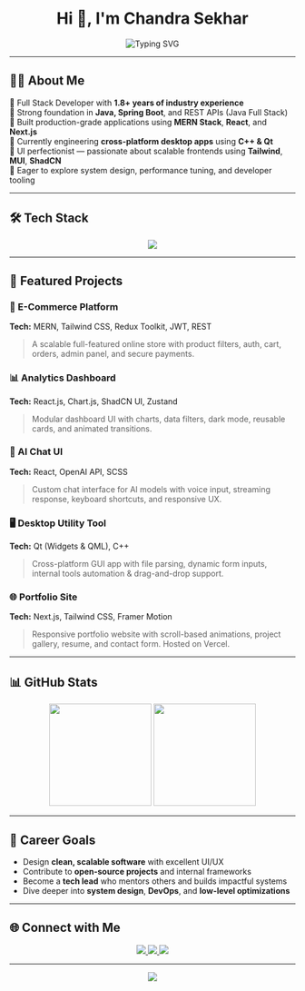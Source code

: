 <h1 align="center">Hi 👋, I'm Chandra Sekhar</h1>
<p align="center">
  <img src="https://readme-typing-svg.demolab.com?font=Fira+Code&weight=500&size=22&pause=1000&color=00F7FF&center=true&vCenter=true&width=435&lines=Full+Stack+Developer;React+%7C+Next.js+%7C+Qt+%7C+C%2B%2B+Engineer;MERN+Stack+%7C+Java+Backend+%7C+REST+APIs;Crafting+Clean+UI+%7C+Fast+%26+Scalable+Apps" alt="Typing SVG" />
</p>

---

## 👨‍💻 About Me

🔹 Full Stack Developer with **1.8+ years of industry experience**  
🔹 Strong foundation in **Java, Spring Boot**, and REST APIs (Java Full Stack)  
🔹 Built production-grade applications using **MERN Stack**, **React**, and **Next.js**  
🔹 Currently engineering **cross-platform desktop apps** using **C++ & Qt**  
🔹 UI perfectionist — passionate about scalable frontends using **Tailwind**, **MUI**, **ShadCN**  
🔹 Eager to explore system design, performance tuning, and developer tooling

---

## 🛠️ Tech Stack

<p align="center">
  <img src="https://skillicons.dev/icons?i=java,spring,react,nextjs,nodejs,express,mongodb,mysql,qt,cpp,html,css,sass,tailwind,js,ts,git,github,mui,vscode,figma" />
</p>

---

## 💼 Featured Projects

### 🛒 E-Commerce Platform  
**Tech:** MERN, Tailwind CSS, Redux Toolkit, JWT, REST  
> A scalable full-featured online store with product filters, auth, cart, orders, admin panel, and secure payments.

### 📊 Analytics Dashboard  
**Tech:** React.js, Chart.js, ShadCN UI, Zustand  
> Modular dashboard UI with charts, data filters, dark mode, reusable cards, and animated transitions.

### 💬 AI Chat UI  
**Tech:** React, OpenAI API, SCSS  
> Custom chat interface for AI models with voice input, streaming response, keyboard shortcuts, and responsive UX.

### 🖥️ Desktop Utility Tool  
**Tech:** Qt (Widgets & QML), C++  
> Cross-platform GUI app with file parsing, dynamic form inputs, internal tools automation & drag-and-drop support.

### 🌐 Portfolio Site  
**Tech:** Next.js, Tailwind CSS, Framer Motion  
> Responsive portfolio website with scroll-based animations, project gallery, resume, and contact form. Hosted on Vercel.

---

## 📊 GitHub Stats

<p align="center">
  <img src="https://github-readme-stats.vercel.app/api?username=sekhar-dev79&show_icons=true&theme=tokyonight&hide_border=true&count_private=true" height="180" />
  <img src="https://github-readme-stats.vercel.app/api/top-langs/?username=sekhar-dev79&layout=compact&theme=tokyonight&hide_border=true" height="180" />
</p>

---

## 🎯 Career Goals

- Design **clean, scalable software** with excellent UI/UX  
- Contribute to **open-source projects** and internal frameworks  
- Become a **tech lead** who mentors others and builds impactful systems  
- Dive deeper into **system design**, **DevOps**, and **low-level optimizations**

---

## 🌐 Connect with Me

<p align="center">
  <a href="https://linkedin.com/in/your-link" target="_blank">
    <img src="https://img.shields.io/badge/LinkedIn-0077B5.svg?style=for-the-badge&logo=linkedin&logoColor=white" />
  </a>
  <a href="https://your-portfolio.com" target="_blank">
    <img src="https://img.shields.io/badge/Portfolio-000000.svg?style=for-the-badge&logo=github&logoColor=white" />
  </a>
  <a href="https://x.com/chase2k25" target="_blank">
    <img src="https://img.shields.io/badge/X-000000.svg?style=for-the-badge&logo=x&logoColor=white" />
  </a>
</p>

---

<p align="center">
  <img src="https://capsule-render.vercel.app/api?type=waving&color=gradient&height=100&section=footer"/>
</p>
